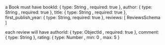 a Book must have 
    bookId: { type: String , required: true },
    author: { type: String , required: true },
    title: { type: String , required: true },
    first_publish_year: { type: String,  required: true },
    reviews: [ ReviewsSchema ]

each review will have 
    authorId: { type: ObjectId , required: true },
    comment: { type: String },
    rating: { type: Number , min: 0 , max: 5 }

